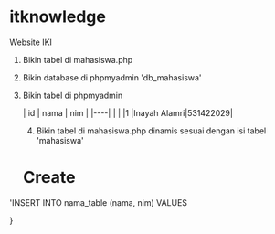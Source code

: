 # itknowledge

Website IKI

1. Bikin tabel di mahasiswa.php
2. Bikin database di phpmyadmin 'db_mahasiswa'
3. Bikin tabel di phpmyadmin

   | id | nama        | nim     |
   |----|             |         |
   |1   |Inayah Alamri|531422029|

   4. Bikin tabel di mahasiswa.php dinamis
   sesuai dengan isi tabel 'mahasiswa'

   # Create

 'INSERT INTO nama_table (nama, nim) VALUES


   }